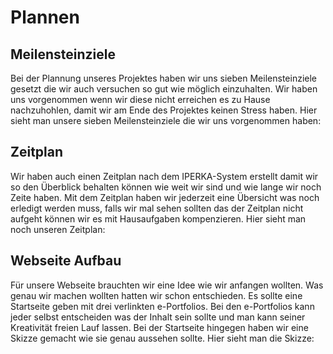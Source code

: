 # Plannen

## Meilensteinziele
Bei der Plannung unseres Projektes haben wir uns sieben Meilensteinziele gesetzt die wir auch versuchen so gut wie möglich einzuhalten. Wir haben uns vorgenommen wenn wir diese nicht erreichen es zu Hause nachzuhohlen, damit wir am Ende des Projektes keinen Stress haben. Hier sieht man unsere sieben Meilensteinziele die wir uns vorgenommen haben:

## Zeitplan
Wir haben auch einen Zeitplan nach dem IPERKA-System erstellt damit wir so den Überblick behalten können wie weit wir sind und wie lange wir noch Zeite haben. Mit dem Zeitplan haben wir jederzeit eine Übersicht was noch erledigt werden muss, falls wir mal sehen sollten das der Zeitplan nicht aufgeht können wir es mit Hausaufgaben kompenzieren. Hier sieht man noch unseren Zeitplan:

## Webseite Aufbau

Für unsere Webseite brauchten wir eine Idee wie wir anfangen wollten. Was genau wir machen wollten hatten wir schon entschieden. Es sollte eine Startseite geben mit drei verlinkten e-Portfolios. Bei den e-Portfolios kann jeder selbst entscheiden was der Inhalt sein sollte und man kann seiner Kreativität freien Lauf lassen. Bei der Startseite hingegen haben wir eine Skizze gemacht wie sie genau aussehen sollte. Hier sieht man die Skizze:
